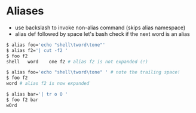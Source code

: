 # Aliases

- use backslash to invoke non-alias command (skips alias namespace)
- alias def followed by space let's bash check if the next word is an alias


```bash
$ alias foo='echo "shell\tword\tone"'
$ alias f2='| cut -f2 '
$ foo f2
shell   word    one f2 # alias f2 is not expanded (!)

$ alias foo='echo "shell\tword\tone" ' # note the trailing space!
$ foo f2
word # alias f2 is now expanded

$ alias bar='| tr o O '
$ foo f2 bar
wOrd
```
